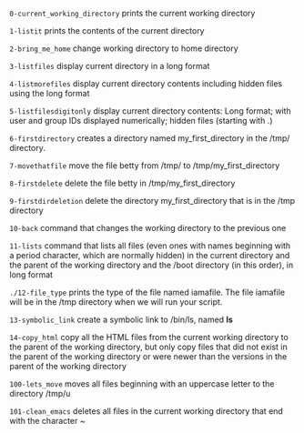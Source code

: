`0-current_working_directory` prints the current working directory

`1-listit` prints the contents of the current directory

`2-bring_me_home` change working directory to home directory

`3-listfiles` display current directory in a long format

`4-listmorefiles` display current directory contents including hidden files using the long format

`5-listfilesdigitonly` display current directory contents: Long format; with user and group IDs displayed numerically; hidden files (starting with .)

`6-firstdirectory`  creates a directory named my_first_directory in the /tmp/ directory.

`7-movethatfile` move the file betty from /tmp/ to /tmp/my_first_directory

`8-firstdelete` delete the file betty in /tmp/my_first_directory

`9-firstdirdeletion` delete the directory my_first_directory that is in the /tmp directory

`10-back` command that changes the working directory to the previous one

`11-lists` command that lists all files (even ones with names beginning with a period character, which are normally hidden) in the current directory and the parent of the working directory and the /boot directory (in this order), in long format

`./12-file_type` prints the type of the file named iamafile. The file iamafile will be in the /tmp directory when we will run your script.

`13-symbolic_link` create a symbolic link to /bin/ls, named __ls__

`14-copy_html` copy all the HTML files from the current working directory to the parent of the working directory, but only copy files that did not exist in the parent of the working directory or were newer than the versions in the parent of the working directory

`100-lets_move` moves all files beginning with an uppercase letter to the directory /tmp/u

`101-clean_emacs` deletes all files in the current working directory that end with the character ~